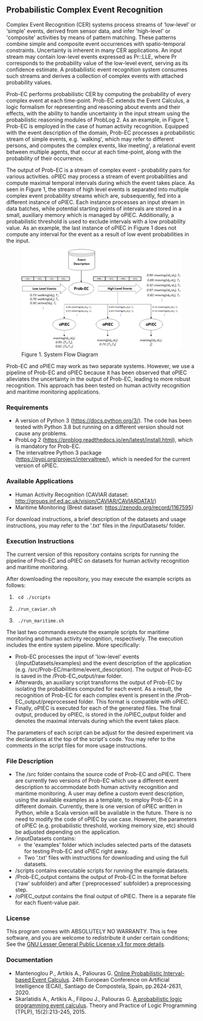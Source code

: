 ## Probabilistic Complex Event Recognition

Complex Event Recognition (CER) systems process streams of ‘low-level’ or ‘simple' events, derived from sensor data, and infer 'high-level' or 'composite' activities by means of pattern matching. These patterns combine simple and composite event occurrences with spatio-temporal constraints. Uncertainty is inherent in many CER applications. An input stream may contain low-level events expressed as Pr::LLE, where Pr corresponds to the probability value of the low-level event, serving as its confidence estimate. A probabilistic event recognition system consumes such streams and derives a collection of complex events with attached probability values. 

Prob-EC performs probabilistic CER by computing the probability of every complex event at each time-point. Prob-EC extends the Event Calculus, a logic formalism for representing and reasoning about events and their effects, with the ability to handle uncertainty in the input stream using the probabilistic reasoning modules of ProbLog 2. As an example, in Figure 1, Prob-EC is employed in the case of human activity recognition. Equipped with the event description of the domain, Prob-EC processes a probabilistic stream of simple events, e.g. \`walking', which may refer to different persons, and computes the complex events, like`meeting', a relational event between multiple agents, that occur at each time-point, along with the probability of their occurrence. 

The output of Prob-EC is a stream of complex event - probability pairs for various activities. oPIEC may process a stream of event probabilities and compute maximal temporal intervals during which the event takes place. As seen in Figure 1, the stream of high level events is separated into multiple complex event probability streams which are, subsequently, fed into a different instance of oPIEC. Each instance processes an input stream in data batches, while potential starting points of intervals are stored in a small, auxiliary memory which is managed by oPIEC. Additionally, a probabilistic threshold is used to exclude intervals with a low probability value. As an example, the last instance of oPIEC in Figure 1 does not compute any interval for the event as a result of low event probabilities in the input.

<figure class="image">
    <img src="figures/system-flow-2.png" width="1000" alt="System Flow Diagram">
    <figcaption>Figure 1. System Flow Diagram</figcaption>
</figure>

Prob-EC and oPIEC may work as two separate systems. However, we use a pipeline of Prob-EC and oPIEC because it has been observed that oPIEC alleviates the uncertainty in the output of Prob-EC, leading to more robust recognition. This approach has been tested on human activity recognition and maritime monitoring applications.  

### Requirements

- A version of Python 3 (https://docs.python.org/3/). The code has been tested with Python 3.8 but running on a different version should not cause any problems.
- ProbLog 2 (https://problog.readthedocs.io/en/latest/install.html), which is mandatory for Prob-EC.
- The intervaltree Python 3 package (https://pypi.org/project/intervaltree/), which is needed for the current version of oPIEC.

### Available Applications

- Human Activity Recognition (CAVIAR dataset: http://groups.inf.ed.ac.uk/vision/CAVIAR/CAVIARDATA1/)
- Maritime Monitoring (Brest dataset: https://zenodo.org/record/1167595)

For download instructions, a brief description of the datasets and usage instructions, you may refer to the '.txt' files in the /inputDatasets/ folder.

### Execution Instructions

The current version of this repository contains scripts for running the pipeline of Prob-EC and oPIEC on datasets for human activity recognition and maritime monitoring.

After downloading the repository, you may execute the example scripts as follows:

1. ```  cd ./scripts ```

2. ``` ./run_caviar.sh ```

3. ```  ./run_maritime.sh ```

The last two commands execute the example scripts for maritime monitoring and human activity recognition, respectively. The execution includes the entire system pipeline. More specifically:

- Prob-EC processes the input of 'low-level' events (/inputDatasets/examples) and the event description of the application (e.g. /src/Prob-EC/maritime/event_description). The output of Prob-EC is saved in the /Prob-EC_output/raw folder. 
- Afterwards, an auxiliary script transforms the output of Prob-EC by isolating the probabilities computed for each event. As a result, the recognition of Prob-EC for each complex event is present in the /Prob-EC_output/preprocessed folder. This format is compatible with oPIEC. 
- Finally, oPIEC is executed for each of the generated files. The final output, produced by oPIEC, is stored in the /oPIEC_output folder and denotes the maximal intervals during which the event takes place.

The parameters of each script can be adjust for the desired experiment via the declarations at the top of the script's code. You may refer to the comments in the script files for more usage instructions.

### File Description

- The /src folder contains the source code of Prob-EC and oPIEC. There are currently two versions of Prob-EC which use a different event description to accommodate both human activity recognition and maritime monitoring. A user may define a custom event description, using the available examples as a template, to employ Prob-EC in a different domain. Currently, there is one version of oPIEC written in Python, while a Scala version will be available in the future. There is no need to modify the code of oPIEC by use case. However, the parameters of oPIEC (e.g. probabilistic threshold, working memory size, etc) should be adjusted depending on the application. 
- /inputDatasets contains:
	- the 'examples' folder which includes selected parts of the datasets for testing Prob-EC and oPIEC right away.
	- Two '.txt' files with instructions for downloading and using the full datasets.
- /scripts contains executable scripts for running the example datasets.
- /Prob-EC_output contains the output of Prob-EC in the format before ('raw' subfolder) and after ('preprocessed' subfolder) a preprocessing step.
- /oPIEC_output contains the final output of oPIEC. There is a separate file for each fluent-value pair. 

### License

This program comes with ABSOLUTELY NO WARRANTY. This is free software, and you are welcome to redistribute it under certain conditions; See the [GNU Lesser General Public License v3 for more details](https://www.gnu.org/licenses/lgpl-3.0.html).

### Documentation

- Mantenoglou P., Artikis A., Paliouras G. [Online Probabilistic Interval-based Event Calculus](https://doi.org/10.3233/FAIA200399). 24th European Conference on Artificial Intelligence (ECAI), Santiago de Compostela, Spain, pp.2624-2631, 2020.
- Skarlatidis A., Artikis A., Filipou J., Paliouras G. [A probabilistic logic programming event calculus](https://doi.org/10.1017/S1471068413000690). Theory and Practice of Logic Programming (TPLP), 15(2):213-245, 2015.
